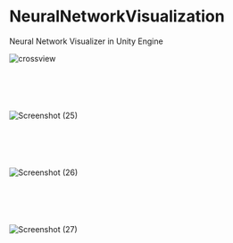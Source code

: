 # NeuralNetworkVisualization
Neural Network Visualizer in Unity Engine

![crossview](https://github.com/EA-ITU21/NeuralNetworkVisualization/assets/32217921/8681f105-a9a8-43a7-aa12-0f9a3a8c2e00)
</br>
</br>
</br>
</br>
</br>
</br>
![Screenshot (25)](https://github.com/EA-ITU21/NeuralNetworkVisualization/assets/32217921/9f3446a7-2f23-4401-9f40-682be97c5791)
</br>
</br>
</br>
</br>
</br>
</br>
![Screenshot (26)](https://github.com/EA-ITU21/NeuralNetworkVisualization/assets/32217921/42206fc3-ad56-45ea-bb4a-62db673e3049)
</br>
</br>
</br>
</br>
</br>
</br>
![Screenshot (27)](https://github.com/EA-ITU21/NeuralNetworkVisualization/assets/32217921/f329ba0e-1a08-4ab7-bf8b-6566f66c6b81)
